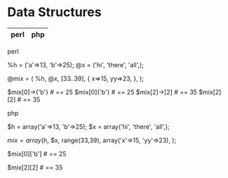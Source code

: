 # Data Structures

perl                | php
--------------------|---------------------

perl

%h = ('a'=>13, 'b'=>25);
@x = ('hi', 'there', 'all',);
 
@mix = ( \%h, \@x,
         [33..39],
	 { x=>15, yy=>23, },
       );
 
$mix[0]->{'b'}  # == 25
$mix[0]{'b'}    # == 25
$mix[2]->[2]    # == 35
$mix[2][2]      # == 35






php

$h = array('a'=>13, 'b'=>25);
$x = array('hi', 'there', 'all',);
 
$mix = array($h, $x,
	     range(33,39),
	     array('x'=>15, 'yy'=>23),
	    );
 
$mix[0]['b']  # == 25
 
$mix[2][2]    # == 35